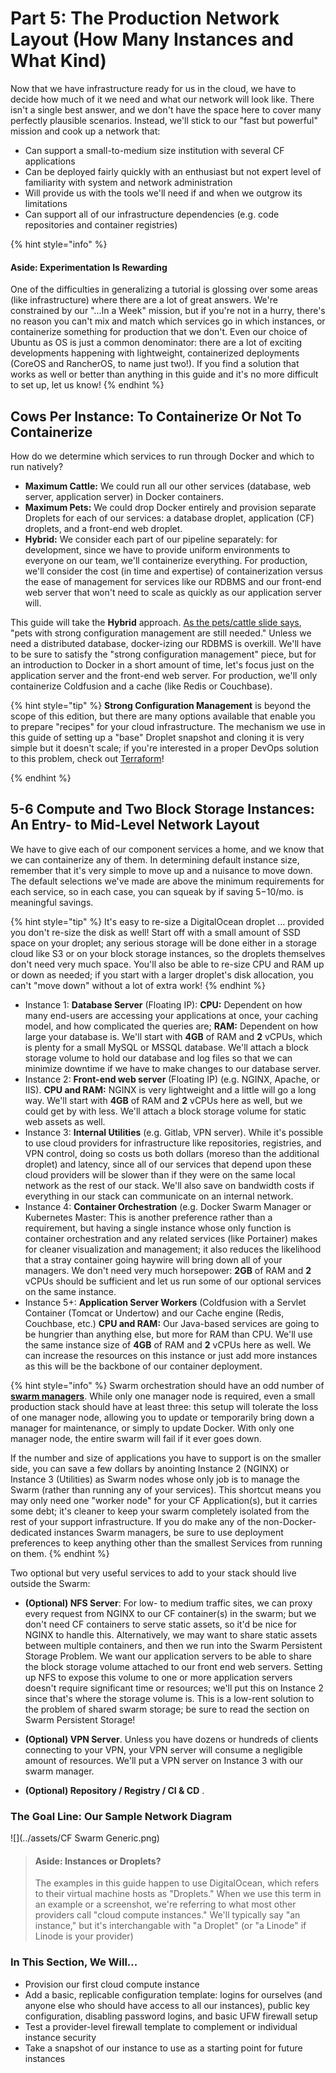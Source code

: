 # Part 5: The Production Network Layout \(How Many Instances and What Kind\)

Now that we have infrastructure ready for us in the cloud, we have to decide how much of it we need and what our network will look like. There isn't a single best answer, and we don't have the space here to cover many perfectly plausible scenarios. Instead, we'll stick to our "fast but powerful" mission and cook up a network that:

* Can support a small-to-medium size institution with several CF applications
* Can be deployed fairly quickly with an enthusiast but not expert level of familiarity with system and network administration
* Will provide us with the tools we'll need if and when we outgrow its limitations
* Can support all of our infrastructure dependencies \(e.g. code repositories and container registries\)

{% hint style="info" %}
#### Aside: Experimentation Is Rewarding

One of the difficulties in generalizing a tutorial is glossing over some areas \(like infrastructure\) where there are a lot of great answers. We're constrained by our "...In a Week" mission, but if you're not in a hurry, there's no reason you can't mix and match which services go in which instances, or containerize something for production that we don't. Even our choice of Ubuntu as OS is just a common denominator: there are a lot of exciting developments happening with lightweight, containerized deployments \(CoreOS and RancherOS, to name just two!\). If you find a solution that works as well or better than anything in this guide and it's no more difficult to set up, let us know!
{% endhint %}

## Cows Per Instance: To Containerize Or Not To Containerize

How do we determine which services to run through Docker and which to run natively?

* **Maximum Cattle:** We could run all our other services \(database, web server, application server\) in Docker containers.   
* **Maximum Pets:** We could drop Docker entirely and provision separate Droplets for each of our services: a database droplet, application \(CF\) droplets, and a front-end web droplet.  
* **Hybrid:** We consider each part of our pipeline separately: for development, since we have to provide uniform environments to everyone on our team, we'll containerize everything. For production, we'll consider the cost \(in time and expertise\) of containerization versus the ease of management for services like our RDBMS and our front-end web server that won't need to scale as quickly as our application server will.

This guide will take the **Hybrid** approach. [As the pets/cattle slide says](../), "pets with strong configuration management are still needed." Unless we need a distributed database, docker-izing our RDBMS is overkill. We'll have to be sure to satisfy the "strong configuration management" piece, but for an introduction to Docker in a short amount of time, let's focus just on the application server and the front-end web server. For production, we'll only containerize Coldfusion and a cache \(like Redis or Couchbase\).

{% hint style="tip" %}
**Strong Configuration Management** is beyond the scope of this edition, but there are many options available that enable you to prepare "recipes" for your cloud infrastructure. The mechanism we use in this guide of setting up a "base" Droplet snapshot and cloning it is very simple but it doesn't scale; if you're interested in a proper DevOps solution to this problem, check out [Terraform](https://www.terraform.io/)!

{% endhint %}

## 5-6 Compute and Two Block Storage Instances: An Entry- to Mid-Level Network Layout

We have to give each of our component services a home, and we know that we can containerize any of them. In determining default instance size, remember that it's very simple to move up and a nuisance to move down. The default selections we've made are above the minimum requirements for each service, so in each case, you can squeak by if saving $5-$10/mo. is meaningful savings.

{% hint style="tip" %}
It's easy to re-size a DigitalOcean droplet ... provided you don't re-size the disk as well! Start off with a small amount of SSD space on your droplet; any serious storage will be done either in a storage cloud like S3 or on your block storage instances, so the droplets themselves don't need very much space. You'll also be able to re-size CPU and RAM up or down as needed; if you start with a larger droplet's disk allocation, you can't "move down" without a lot of extra work!
{% endhint %}

* Instance 1: **Database Server** \(Floating IP\): **CPU:** Dependent on how many end-users are accessing your applications at once, your caching model, and how complicated the queries are; **RAM:** Dependent on how large your database is. We'll start with **4GB** of RAM and **2** vCPUs, which is plenty for a small MySQL or MSSQL database. We'll attach a block storage volume to hold our database and log files so that we can minimize downtime if we have to make changes to our database server.
* Instance 2: **Front-end web server** \(Floating IP\) \(e.g. NGINX, Apache, or IIS\). **CPU and RAM:** NGINX is very lightweight and a little will go a long way. We'll start with **4GB** of RAM and **2** vCPUs here as well, but we could get by with less. We'll attach a block storage volume for static web assets as well.
* Instance 3: **Internal Utilities** \(e.g. Gitlab, VPN server\). While it's possible to use cloud providers for infrastructure like repositories, registries, and VPN control, doing so costs us both dollars \(moreso than the additional droplet\) and latency, since all of our services that depend upon these cloud providers will be slower than if they were on the same local network as the rest of our stack. We'll also save on bandwidth costs if everything in our stack can communicate on an internal network.
* Instance 4: **Container Orchestration** \(e.g. Docker Swarm Manager or Kubernetes Master: This is another preference rather than a requirement, but having a single instance whose only function is container orchestration and any related services \(like Portainer\) makes for cleaner visualization and management; it also reduces the likelihood that a stray container going haywire will bring down all of your managers.  We don't need very much horsepower: **2GB** of RAM and **2** vCPUs should be sufficient and let us run some of our optional services on the same instance.
* Instance 5+: **Application Server Workers** \(Coldfusion with a Servlet Container \(Tomcat or Undertow\) and our Cache engine \(Redis, Couchbase, etc.\) **CPU and RAM:** Our Java-based services are going to be hungrier than anything else, but more for RAM than CPU. We'll use the same instance size of **4GB** of RAM and **2** vCPUs here as well. We can increase the resources on this instance or just add more instances as this will be the backbone of our container deployment.

{% hint style="info" %}
Swarm orchestration should have an odd number of **[swarm managers](https://docs.docker.com/engine/swarm/how-swarm-mode-works/nodes/)**. While only one manager node is required, even a small production stack should have at least three: this setup will tolerate the loss of one manager node, allowing you to update or temporarily bring down a manager for maintenance, or simply to update Docker. With only one manager node, the entire swarm will fail if it ever goes down.

If the number and size of applications you have to support is on the smaller side, you can save a few dollars by anointing Instance 2 (NGINX) or Instance 3 (Utilities) as Swarm nodes whose only job is to manage the Swarm (rather than running any of your services). This shortcut means you may only need one "worker node" for your CF Application(s), but it carries some debt; it's cleaner to keep your swarm completely isolated from the rest of your support infrastructure. If you do make any of the non-Docker-dedicated instances Swarm managers, be sure to use deployment preferences to keep anything other than the smallest Services from running on them.
{% endhint %}

Two optional but very useful services to add to your stack should live outside the Swarm:

* **\(Optional\) NFS Server**:  For low- to medium traffic sites, we can proxy every request from NGINX to our CF container\(s\) in the swarm; but we don't need CF containers to serve static assets, so it'd be nice for NGINX to handle this. Alternatively, we may want to share static assets between multiple containers, and then we run into the Swarm Persistent Storage Problem. We want our application servers to be able to share the block storage volume attached to our front end web servers. Setting up NFS to expose this volume to one or more application servers doesn't require significant time or resources; we'll put this on Instance 2 since that's where the storage volume is. This is a low-rent solution to the problem of shared swarm storage; be sure to read the section on Swarm Persistent Storage!

* **\(Optional\) VPN Server**. Unless you have dozens or hundreds of clients connecting to your VPN, your VPN server will consume a negligible amount of resources.  We'll put a VPN server on Instance 3 with our swarm manager.
* **\(Optional\) Repository / Registry / CI & CD** . 

### The Goal Line: Our Sample Network Diagram

![](../assets/CF Swarm Generic.png)

> #### Aside: Instances or Droplets?
>
> The examples in this guide happen to use DigitalOcean, which refers to their virtual machine hosts as "Droplets." When we use this term in an example or a screenshot, we're referring to what most other providers call "cloud compute instances." We'll typically say "an instance," but it's interchangable with "a Droplet" \(or "a Linode" if Linode is your provider\)

### In This Section, We Will...

* Provision our first cloud compute instance
* Add a basic, replicable configuration template: logins for ourselves \(and anyone else who should have access to all our instances\), public key configuration, disabling password logins, and basic UFW firewall setup
* Test a provider-level firewall template to complement or individual instance security
* Take a snapshot of our instance to use as a starting point for future instances

